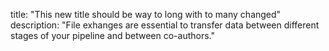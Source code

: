 title: "This new title should be way to long with to many changed"
description: "File exhanges are essential to transfer data between different stages of your pipeline and between co-authors."
